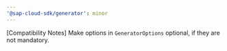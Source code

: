 ```yaml
---
'@sap-cloud-sdk/generator': minor
---
```


[Compatibility Notes] Make options in `GeneratorOptions` optional, if they are not mandatory.
